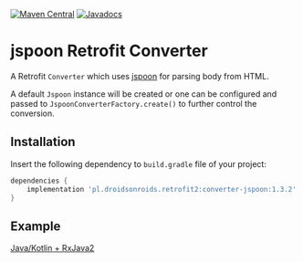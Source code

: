 [![Maven Central](https://maven-badges.herokuapp.com/maven-central/pl.droidsonroids.retrofit2/converter-jspoon/badge.svg?style=flat)](https://maven-badges.herokuapp.com/maven-central/pl.droidsonroids/jspoon)
[![Javadocs](https://javadoc.io/badge/pl.droidsonroids/jspoon.svg?color=blue)](https://javadoc.io/doc/pl.droidsonroids.retrofit2/converter-jspoon)

jspoon Retrofit Converter
===============

A Retrofit `Converter` which uses [jspoon](https://github.com/DroidsOnRoids/jspoon) for parsing body from HTML.

A default `Jspoon` instance will be created or one can be configured and passed to
`JspoonConverterFactory.create()` to further control the conversion.


Installation
--------
Insert the following dependency to `build.gradle` file of your project:
```gradle
dependencies {
    implementation 'pl.droidsonroids.retrofit2:converter-jspoon:1.3.2'
}
```
Example
--------
[Java/Kotlin + RxJava2](https://github.com/DroidsOnRoids/jspoon/tree/master/advanced-example)
